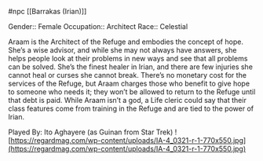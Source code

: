 #npc [[Barrakas (Irian)]]

Gender:: Female
Occupation:: Architect
Race:: Celestial

Araam is the Architect of the Refuge and embodies the concept of hope. She’s a wise advisor, and while she may not always have answers, she helps people look at their problems in new ways and see that all problems can be solved. She’s the finest healer in Irian, and there are few injuries she cannot heal or curses she cannot break. There’s no monetary cost for the services of the Refuge, but Araam charges those who benefit to give hope to someone who needs it; they won’t be allowed to return to the Refuge until that debt is paid. While Araam isn’t a god, a Life cleric could say that their class features come from training in the Refuge and are tied to the power of Irian.

Played By: Ito Aghayere (as Guinan from Star Trek)
![https://regardmag.com/wp-content/uploads/IA-4_0321-r-1-770x550.jpg](https://regardmag.com/wp-content/uploads/IA-4_0321-r-1-770x550.jpg)